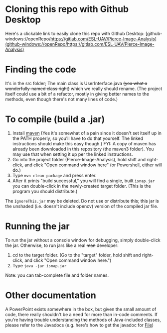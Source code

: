 # Cloning this repo with Github Desktop

Here's a clickable link to easily clone this repo with Github Desktop: [github-windows://openRepo/https://gitlab.com/ESL-UAV/Pierce-Image-Analysis](github-windows://openRepo/https://gitlab.com/ESL-UAV/Pierce-Image-Analysis)

# Finding the code
It's in the src folder; The main class is UserInterface.java ~~(yea what a wonderfully-named class right)~~ which we really should rename. (The project itself could use a bit of a refactor, mostly in giving better names to the methods, even though there's not many lines of code.)

# To compile (build a .jar)
1. Install [maven](http://www.mkyong.com/maven/how-to-install-maven-in-windows/) (Yes it's somewhat of a pain since it doesn't set itself up in the PATH properly, so you'll have to do that yourself. The linked instructions should make this easy though.)
FYI: A copy of maven has already been downloaded in this repository (the maven3 folder). You may use that when setting it up per the linked instructions.
2. Go into the project folder (Pierce-Image-Analysis), hold shift and right-click, and click "Open command window here" (or Powershell, either will do.)
3. Type `mvn clean package` and press enter.
4. After it prints "build successful," you will find a single, built `isnap.jar` you can double-click in the newly-created target folder. (This is the program you should distribute.)

The `IgnoreThis.jar` may be deleted. Do not use or distribute this; this jar is the unshaded (i.e. doesn't include opencv) version of the compiled jar file.

# Running the jar

To run the jar without a console window for debugging, simply double-click the jar. Otherwise, to run jars like a real ~~man~~ developer:

1. cd to the target folder. (Go to the "target" folder, hold shift and right-click, and click "Open command window here.")
2. Type `java -jar isnap.jar`

Note: you can tab-complete file and folder names.

# Other documentation

A PowerPoint exists somewhere in the box, but given the small amount of code, there really shouldn't be a need for more than in-code comments. If you're having trouble understanding the methods of Java-included classes, please refer to the Javadocs (e.g. here's how to get the javadoc for [File](http://lmgtfy.com/?s=b&q=file+javadoc))